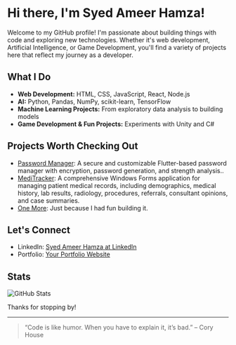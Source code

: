 # Hi there, I'm Syed Ameer Hamza!

Welcome to my GitHub profile! I'm passionate about building things with code and exploring new technologies. Whether it's web development, Artificial Intelligence, or Game Development, you'll find a variety of projects here that reflect my journey as a developer.

## What I Do

- **Web Development:** HTML, CSS, JavaScript, React, Node.js
- **AI:** Python, Pandas, NumPy, scikit-learn, TensorFlow
- **Machine Learning Projects:** From exploratory data analysis to building models
- **Game Development & Fun Projects:** Experiments with Unity and C#

## Projects Worth Checking Out

- [Password Manager](#): A secure and customizable Flutter-based password manager with encryption, password generation, and strength analysis..
- [MediTracker](#): A comprehensive Windows Forms application for managing patient medical records, including demographics, medical history, lab results, radiology, procedures, referrals, consultant opinions, and case summaries.
- [One More](#): Just because I had fun building it.

## Let's Connect

- LinkedIn: [Syed Ameer Hamza at LinkedIn](www.linkedin.com/in/syed-ameer-hamza-buhari)
- Portfolio: [Your Portfolio Website](https://syedameerbukhari.github.io/Protfolio-website/)

## Stats

![GitHub Stats](https://github-readme-stats.vercel.app/api?username=SyedAmeerBukhari&show_icons=true&theme=github_dark)

Thanks for stopping by!

---

> “Code is like humor. When you have to explain it, it’s bad.” – Cory House
